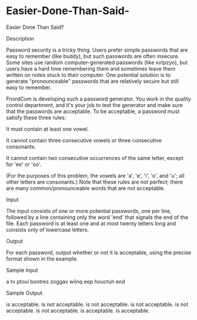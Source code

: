 # Easier-Done-Than-Said-

Easier Done Than Said?

Description

Password security is a tricky thing. Users prefer simple passwords that are easy to remember (like buddy), but such passwords are often insecure. Some sites use random computer-generated passwords (like xvtpzyo), but users have a hard time remembering them and sometimes leave them written on notes stuck to their computer. One potential solution is to generate "pronounceable" passwords that are relatively secure but still easy to remember. 

FnordCom is developing such a password generator. You work in the quality control department, and it's your job to test the generator and make sure that the passwords are acceptable. To be acceptable, a password must satisfy these three rules: 

It must contain at least one vowel. 

It cannot contain three consecutive vowels or three consecutive consonants. 

It cannot contain two consecutive occurrences of the same letter, except for 'ee' or 'oo'. 

(For the purposes of this problem, the vowels are 'a', 'e', 'i', 'o', and 'u'; all other letters are consonants.) Note that these rules are not perfect; there are many common/pronounceable words that are not acceptable. 

Input

The input consists of one or more potential passwords, one per line, followed by a line containing only the word 'end' that signals the end of the file. Each password is at least one and at most twenty letters long and consists only of lowercase letters.

Output

For each password, output whether or not it is acceptable, using the precise format shown in the example.

Sample Input

a
tv
ptoui
bontres
zoggax
wiinq
eep
houctuh
end

Sample Output

<a> is acceptable.
<tv> is not acceptable.
<ptoui> is not acceptable.
<bontres> is not acceptable.
<zoggax> is not acceptable.
<wiinq> is not acceptable.
<eep> is acceptable.
<houctuh> is acceptable.
